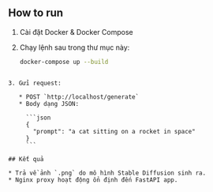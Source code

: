 ## How to run

1. Cài đặt Docker & Docker Compose

2. Chạy lệnh sau trong thư mục này:

   ```bash
   docker-compose up --build
```

3. Gửi request:

   * POST `http://localhost/generate`
   * Body dạng JSON:

     ```json
     {
       "prompt": "a cat sitting on a rocket in space"
     }
     ```

## Kết quả

* Trả về ảnh `.png` do mô hình Stable Diffusion sinh ra.
* Nginx proxy hoạt động ổn định đến FastAPI app.


